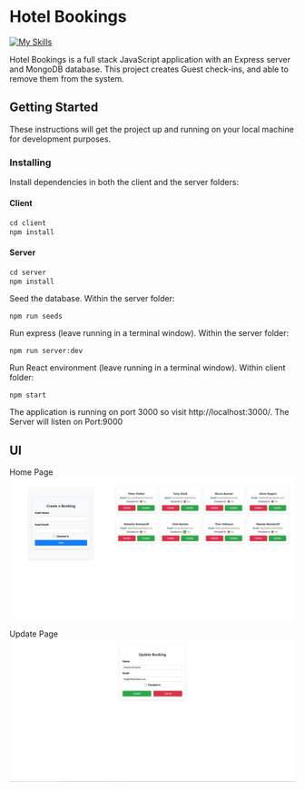 # Hotel Bookings

[![My Skills](https://skillicons.dev/icons?i=js,react,html,css,mongodb,express)](https://skillicons.dev)

Hotel Bookings is a full stack JavaScript application with an Express server and MongoDB database. This project creates Guest check-ins, and able to remove them from the system.

## Getting Started

These instructions will get the project up and running on your local machine for development purposes.

### Installing

Install dependencies in both the client and the server folders:

#### Client

```
cd client
npm install
```

#### Server

```
cd server
npm install
```

Seed the database.  Within the server folder:

```
npm run seeds
```

Run express (leave running in a terminal window).  Within the server folder:

```
npm run server:dev
```

Run React environment (leave running in a terminal window).  Within client folder:

```
npm start
```

The application is running on port 3000 so visit http://localhost:3000/.
The Server will listen on Port:9000


## UI

Home Page
![Home](./imgs/BookingHome.JPG)

Update Page
![Update](./imgs/BookingUpdate.JPG)